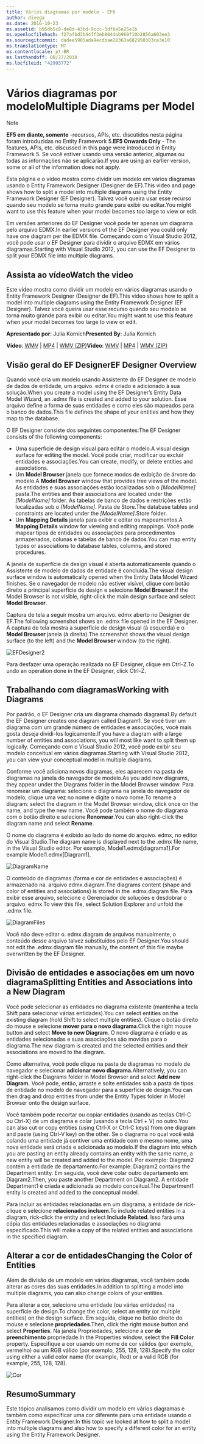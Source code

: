 ```yaml
---
title: Vários diagramas por modelo - EF6
author: divega
ms.date: 2016-10-23
ms.assetid: b95db5c8-de8d-43bd-9ccc-5df6a5e25e1b
ms.openlocfilehash: f27afbd3b44ff3eb8044ab960f10b2856a603ee3
ms.sourcegitcommit: dadee5905ada9ecdbae28363a682950383ce3e10
ms.translationtype: MT
ms.contentlocale: pt-BR
ms.lasthandoff: 08/27/2018
ms.locfileid: "42993772"
---
```

# <a name="multiple-diagrams-per-model"></a><span data-ttu-id="521a5-102">Vários diagramas por modelo</span><span class="sxs-lookup"><span data-stu-id="521a5-102">Multiple Diagrams per Model</span></span>
> [!NOTE]
> <span data-ttu-id="521a5-103">**EF5 em diante, somente** -recursos, APIs, etc. discutidos nesta página foram introduzidas no Entity Framework 5.</span><span class="sxs-lookup"><span data-stu-id="521a5-103">**EF5 Onwards Only** - The features, APIs, etc. discussed in this page were introduced in Entity Framework 5.</span></span> <span data-ttu-id="521a5-104">Se você estiver usando uma versão anterior, algumas ou todas as informações não se aplicarão.</span><span class="sxs-lookup"><span data-stu-id="521a5-104">If you are using an earlier version, some or all of the information does not apply.</span></span>

<span data-ttu-id="521a5-105">Esta página e o vídeo mostra como dividir um modelo em vários diagramas usando o Entity Framework Designer (Designer de EF).</span><span class="sxs-lookup"><span data-stu-id="521a5-105">This video and page shows how to split a model into multiple diagrams using the Entity Framework Designer (EF Designer).</span></span> <span data-ttu-id="521a5-106">Talvez você queira usar esse recurso quando seu modelo se torna muito grande para exibir ou editar.</span><span class="sxs-lookup"><span data-stu-id="521a5-106">You might want to use this feature when your model becomes too large to view or edit.</span></span>

<span data-ttu-id="521a5-107">Em versões anteriores do EF Designer você pode ter apenas um diagrama pelo arquivo EDMX.</span><span class="sxs-lookup"><span data-stu-id="521a5-107">In earlier versions of the EF Designer you could only have one diagram per the EDMX file.</span></span> <span data-ttu-id="521a5-108">Começando com o Visual Studio 2012, você pode usar o EF Designer para dividir o arquivo EDMX em vários diagramas.</span><span class="sxs-lookup"><span data-stu-id="521a5-108">Starting with Visual Studio 2012, you can use the EF Designer to split your EDMX file into multiple diagrams.</span></span>

## <a name="watch-the-video"></a><span data-ttu-id="521a5-109">Assista ao vídeo</span><span class="sxs-lookup"><span data-stu-id="521a5-109">Watch the video</span></span>
<span data-ttu-id="521a5-110">Este vídeo mostra como dividir um modelo em vários diagramas usando o Entity Framework Designer (Designer de EF).</span><span class="sxs-lookup"><span data-stu-id="521a5-110">This video shows how to split a model into multiple diagrams using the Entity Framework Designer (EF Designer).</span></span> <span data-ttu-id="521a5-111">Talvez você queira usar esse recurso quando seu modelo se torna muito grande para exibir ou editar.</span><span class="sxs-lookup"><span data-stu-id="521a5-111">You might want to use this feature when your model becomes too large to view or edit.</span></span>

<span data-ttu-id="521a5-112">**Apresentado por**: Julia Kornich</span><span class="sxs-lookup"><span data-stu-id="521a5-112">**Presented By**: Julia Kornich</span></span>

<span data-ttu-id="521a5-113">**Vídeo**: [WMV](http://download.microsoft.com/download/5/C/2/5C2B52AB-5532-426F-B078-1E253341B5FA/HDI-ITPro-MSDN-winvideo-multiplediagrams.wmv) | [MP4](http://download.microsoft.com/download/5/C/2/5C2B52AB-5532-426F-B078-1E253341B5FA/HDI-ITPro-MSDN-mp4video-multiplediagrams.m4v) | [WMV (ZIP)](http://download.microsoft.com/download/5/C/2/5C2B52AB-5532-426F-B078-1E253341B5FA/HDI-ITPro-MSDN-winvideo-multiplediagrams.zip)</span><span class="sxs-lookup"><span data-stu-id="521a5-113">**Video**: [WMV](http://download.microsoft.com/download/5/C/2/5C2B52AB-5532-426F-B078-1E253341B5FA/HDI-ITPro-MSDN-winvideo-multiplediagrams.wmv) | [MP4](http://download.microsoft.com/download/5/C/2/5C2B52AB-5532-426F-B078-1E253341B5FA/HDI-ITPro-MSDN-mp4video-multiplediagrams.m4v) | [WMV (ZIP)](http://download.microsoft.com/download/5/C/2/5C2B52AB-5532-426F-B078-1E253341B5FA/HDI-ITPro-MSDN-winvideo-multiplediagrams.zip)</span></span>

## <a name="ef-designer-overview"></a><span data-ttu-id="521a5-114">Visão geral do EF Designer</span><span class="sxs-lookup"><span data-stu-id="521a5-114">EF Designer Overview</span></span>

<span data-ttu-id="521a5-115">Quando você cria um modelo usando Assistente do EF Designer de modelo de dados de entidade, um arquivo. edmx é criado e adicionado à sua solução.</span><span class="sxs-lookup"><span data-stu-id="521a5-115">When you create a model using the EF Designer’s Entity Data Model Wizard, an .edmx file is created and added to your solution.</span></span> <span data-ttu-id="521a5-116">Esse arquivo define a forma de suas entidades e como eles são mapeados para o banco de dados.</span><span class="sxs-lookup"><span data-stu-id="521a5-116">This file defines the shape of your entities and how they map to the database.</span></span>

<span data-ttu-id="521a5-117">O EF Designer consiste dos seguintes componentes:</span><span class="sxs-lookup"><span data-stu-id="521a5-117">The EF Designer consists of the following components:</span></span>

-   <span data-ttu-id="521a5-118">Uma superfície de design visual para editar o modelo.</span><span class="sxs-lookup"><span data-stu-id="521a5-118">A visual design surface for editing the model.</span></span> <span data-ttu-id="521a5-119">Você pode criar, modificar ou excluir entidades e associações.</span><span class="sxs-lookup"><span data-stu-id="521a5-119">You can create, modify, or delete entities and associations.</span></span>
-   <span data-ttu-id="521a5-120">Um **Model Browser** janela que fornece modos de exibição de árvore do modelo.</span><span class="sxs-lookup"><span data-stu-id="521a5-120">A **Model Browser** window that provides tree views of the model.</span></span>  <span data-ttu-id="521a5-121">As entidades e suas associações estão localizadas sob o *\[ModelName\]* pasta.</span><span class="sxs-lookup"><span data-stu-id="521a5-121">The entities and their associations are located under the *\[ModelName\]* folder.</span></span> <span data-ttu-id="521a5-122">As tabelas de banco de dados e restrições estão localizadas sob o  *\[ModelName\]*. Pasta de Store.</span><span class="sxs-lookup"><span data-stu-id="521a5-122">The database tables and constraints are located under the *\[ModelName\]*.Store folder.</span></span>
-   <span data-ttu-id="521a5-123">Um **Mapping Details** janela para exibir e editar os mapeamentos.</span><span class="sxs-lookup"><span data-stu-id="521a5-123">A **Mapping Details** window for viewing and editing mappings.</span></span> <span data-ttu-id="521a5-124">Você pode mapear tipos de entidades ou associações para procedimentos armazenados, colunas e tabelas de banco de dados.</span><span class="sxs-lookup"><span data-stu-id="521a5-124">You can map entity types or associations to database tables, columns, and stored procedures.</span></span> 

<span data-ttu-id="521a5-125">A janela de superfície de design visual é aberta automaticamente quando o Assistente de modelo de dados de entidade é concluída.</span><span class="sxs-lookup"><span data-stu-id="521a5-125">The visual design surface window is automatically opened when the Entity Data Model Wizard finishes.</span></span> <span data-ttu-id="521a5-126">Se o navegador de modelo não estiver visível, clique com botão direito a principal superfície de design e selecione **Model Browser**.</span><span class="sxs-lookup"><span data-stu-id="521a5-126">If the Model Browser is not visible, right-click the main design surface and select **Model Browser**.</span></span>

<span data-ttu-id="521a5-127">Captura de tela a seguir mostra um arquivo. edmx aberto no Designer de EF.</span><span class="sxs-lookup"><span data-stu-id="521a5-127">The following screenshot shows an .edmx file opened in the EF Designer.</span></span> <span data-ttu-id="521a5-128">A captura de tela mostra a superfície de design visual (à esquerda) e o **Model Browser** janela (à direita).</span><span class="sxs-lookup"><span data-stu-id="521a5-128">The screenshot shows the visual design surface (to the left) and the **Model Browser** window (to the right).</span></span>

![EFDesigner2](~/ef6/media/efdesigner2.png)

<span data-ttu-id="521a5-130">Para desfazer uma operação realizada no EF Designer, clique em Ctrl-Z.</span><span class="sxs-lookup"><span data-stu-id="521a5-130">To undo an operation done in the EF Designer, click Ctrl-Z.</span></span>

## <a name="working-with-diagrams"></a><span data-ttu-id="521a5-131">Trabalhando com diagramas</span><span class="sxs-lookup"><span data-stu-id="521a5-131">Working with Diagrams</span></span>

<span data-ttu-id="521a5-132">Por padrão, o EF Designer cria um diagrama chamado diagrama1.</span><span class="sxs-lookup"><span data-stu-id="521a5-132">By default the EF Designer creates one diagram called Diagram1.</span></span> <span data-ttu-id="521a5-133">Se você tiver um diagrama com um grande número de entidades e associações, você mais gosta deseja dividi-los logicamente.</span><span class="sxs-lookup"><span data-stu-id="521a5-133">If you have a diagram with a large number of entities and associations, you will most like want to split them up logically.</span></span> <span data-ttu-id="521a5-134">Começando com o Visual Studio 2012, você pode exibir seu modelo conceitual em vários diagramas.</span><span class="sxs-lookup"><span data-stu-id="521a5-134">Starting with Visual Studio 2012, you can view your conceptual model in multiple diagrams.</span></span>   

<span data-ttu-id="521a5-135">Conforme você adiciona novos diagramas, eles aparecem na pasta de diagramas na janela do navegador de modelo.</span><span class="sxs-lookup"><span data-stu-id="521a5-135">As you add new diagrams, they appear under the Diagrams folder in the Model Browser window.</span></span> <span data-ttu-id="521a5-136">Para renomear um diagrama: selecione o diagrama na janela do navegador de modelo, clique uma vez no nome e digite o novo nome.</span><span class="sxs-lookup"><span data-stu-id="521a5-136">To rename a diagram: select the diagram in the Model Browser window, click once on the name, and type the new name.</span></span>  <span data-ttu-id="521a5-137">Você pode também o nome do diagrama com o botão direito e selecione **Renomear**.</span><span class="sxs-lookup"><span data-stu-id="521a5-137">You can also right-click the diagram name and select **Rename**.</span></span>

<span data-ttu-id="521a5-138">O nome do diagrama é exibido ao lado do nome do arquivo. edmx, no editor do Visual Studio.</span><span class="sxs-lookup"><span data-stu-id="521a5-138">The diagram name is displayed next to the .edmx file name, in the Visual Studio editor.</span></span> <span data-ttu-id="521a5-139">Por exemplo, Model1.edmx\[diagrama1\].</span><span class="sxs-lookup"><span data-stu-id="521a5-139">For example Model1.edmx\[Diagram1\].</span></span>

![DiagramName](~/ef6/media/diagramname.png)

<span data-ttu-id="521a5-141">O conteúdo de diagramas (forma e cor de entidades e associações) é armazenado na. arquivo edmx.diagram.</span><span class="sxs-lookup"><span data-stu-id="521a5-141">The diagrams content (shape and color of entities and associations) is stored in the .edmx.diagram file.</span></span> <span data-ttu-id="521a5-142">Para exibir esse arquivo, selecione o Gerenciador de soluções e desdobrar o arquivo. edmx.</span><span class="sxs-lookup"><span data-stu-id="521a5-142">To view this file, select Solution Explorer and unfold the .edmx file.</span></span> 

![DiagramFiles](~/ef6/media/diagramfiles.png)

<span data-ttu-id="521a5-144">Você não deve editar o. edmx.diagram de arquivos manualmente, o conteúdo desse arquivo talvez substituídos pelo EF Designer.</span><span class="sxs-lookup"><span data-stu-id="521a5-144">You should not edit the .edmx.diagram file manually, the content of this file maybe overwritten by the EF Designer.</span></span>
 
## <a name="splitting-entities-and-associations-into-a-new-diagram"></a><span data-ttu-id="521a5-145">Divisão de entidades e associações em um novo diagrama</span><span class="sxs-lookup"><span data-stu-id="521a5-145">Splitting Entities and Associations into a New Diagram</span></span>

<span data-ttu-id="521a5-146">Você pode selecionar as entidades no diagrama existente (mantenha a tecla Shift para selecionar várias entidades).</span><span class="sxs-lookup"><span data-stu-id="521a5-146">You can select entities on the existing diagram (hold Shift to select multiple entities).</span></span> <span data-ttu-id="521a5-147">Clique o botão direito do mouse e selecione **mover para o novo diagrama**.</span><span class="sxs-lookup"><span data-stu-id="521a5-147">Click the right mouse button and select **Move to new Diagram**.</span></span> <span data-ttu-id="521a5-148">O novo diagrama é criado e as entidades selecionadas e suas associações são movidas para o diagrama.</span><span class="sxs-lookup"><span data-stu-id="521a5-148">The new diagram is created and the selected entities and their associations are moved to the diagram.</span></span>

<span data-ttu-id="521a5-149">Como alternativa, você pode clique na pasta de diagramas no modelo de navegador e selecionar **adicionar novo diagrama.**</span><span class="sxs-lookup"><span data-stu-id="521a5-149">Alternatively, you can right-click the Diagrams folder in Model Browser and select **Add new Diagram.**</span></span> <span data-ttu-id="521a5-150">Você pode, então, arraste e solte entidades sob a pasta de tipos de entidade no modelo de navegador para a superfície de design.</span><span class="sxs-lookup"><span data-stu-id="521a5-150">You can then drag and drop entities from under the Entity Types folder in Model Browser onto the design surface.</span></span>

<span data-ttu-id="521a5-151">Você também pode recortar ou copiar entidades (usando as teclas Ctrl-C ou Ctrl-X) de um diagrama e colar (usando a tecla Ctrl + V) no outro.</span><span class="sxs-lookup"><span data-stu-id="521a5-151">You can also cut or copy entities (using Ctrl-X or Ctrl-C keys) from one diagram and paste (using Ctrl-V key) on the other.</span></span> <span data-ttu-id="521a5-152">Se o diagrama no qual você está colando uma entidade já contiver uma entidade com o mesmo nome, uma nova entidade será criada e adicionada ao modelo.</span><span class="sxs-lookup"><span data-stu-id="521a5-152">If the diagram into which you are pasting an entity already contains an entity with the same name, a new entity will be created and added to the model.</span></span>  <span data-ttu-id="521a5-153">Por exemplo: Diagram2 contém a entidade de departamento.</span><span class="sxs-lookup"><span data-stu-id="521a5-153">For example: Diagram2 contains the Department entity.</span></span> <span data-ttu-id="521a5-154">Em seguida, você deve colar outro departamento em Diagram2.</span><span class="sxs-lookup"><span data-stu-id="521a5-154">Then, you paste another Department on Diagram2.</span></span> <span data-ttu-id="521a5-155">A entidade Department1 é criada e adicionada ao modelo conceitual.</span><span class="sxs-lookup"><span data-stu-id="521a5-155">The Department1 entity is created and added to the conceptual model.</span></span>   

<span data-ttu-id="521a5-156">Para incluir as entidades relacionadas em um diagrama, a entidade de rick-clique e selecione **relacionados incluem**.</span><span class="sxs-lookup"><span data-stu-id="521a5-156">To include related entities in a diagram, rick-click the entity and select **Include Related**.</span></span> <span data-ttu-id="521a5-157">Isso fará uma cópia das entidades relacionadas e associações no diagrama especificado.</span><span class="sxs-lookup"><span data-stu-id="521a5-157">This will make a copy of the related entities and associations in the specified diagram.</span></span>

## <a name="changing-the-color-of-entities"></a><span data-ttu-id="521a5-158">Alterar a cor de entidades</span><span class="sxs-lookup"><span data-stu-id="521a5-158">Changing the Color of Entities</span></span>

<span data-ttu-id="521a5-159">Além de divisão de um modelo em vários diagramas, você também pode alterar as cores das suas entidades.</span><span class="sxs-lookup"><span data-stu-id="521a5-159">In addition to splitting a model into multiple diagrams, you can also change colors of your entities.</span></span>

<span data-ttu-id="521a5-160">Para alterar a cor, selecione uma entidade (ou várias entidades) na superfície de design.</span><span class="sxs-lookup"><span data-stu-id="521a5-160">To change the color, select an entity (or multiple entities) on the design surface.</span></span> <span data-ttu-id="521a5-161">Em seguida, clique no botão direito do mouse e selecione **propriedades**.</span><span class="sxs-lookup"><span data-stu-id="521a5-161">Then, click the right mouse button and select **Properties**.</span></span> <span data-ttu-id="521a5-162">Na janela Propriedades, selecione a **cor de preenchimento** propriedade.</span><span class="sxs-lookup"><span data-stu-id="521a5-162">In the Properties window, select the **Fill Color** property.</span></span> <span data-ttu-id="521a5-163">Especifique a cor usando um nome de cor válidos (por exemplo, vermelho) ou um RGB válido (por exemplo, 255, 128, 128).</span><span class="sxs-lookup"><span data-stu-id="521a5-163">Specify the color using either a valid color name (for example, Red) or a valid RGB (for example, 255, 128, 128).</span></span> 

![Cor](~/ef6/media/color.png)

## <a name="summary"></a><span data-ttu-id="521a5-165">Resumo</span><span class="sxs-lookup"><span data-stu-id="521a5-165">Summary</span></span>

<span data-ttu-id="521a5-166">Este tópico analisamos como dividir um modelo em vários diagramas e também como especificar uma cor diferente para uma entidade usando o Entity Framework Designer.</span><span class="sxs-lookup"><span data-stu-id="521a5-166">In this topic we looked at how to split a model into multiple diagrams and also how to specify a different color for an entity using the Entity Framework Designer.</span></span> 
